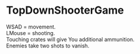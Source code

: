 # TopDownShooterGame


WSAD = movement. <br />
LMouse = shooting. <br />
Touching crates will give You additional ammunition. <br />
Enemies take two shots to vanish.

